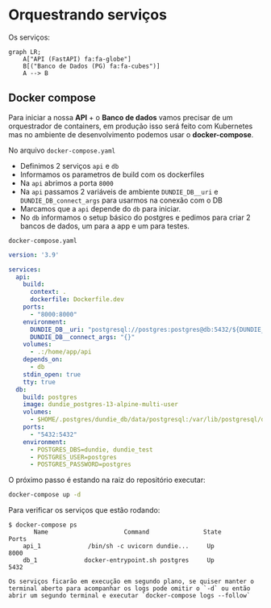 # Orquestrando serviços

Os serviços:
```mermaid
graph LR;
    A["API (FastAPI) fa:fa-globe"]
    B[("Banco de Dados (PG) fa:fa-cubes")]
    A --> B
```

## Docker compose

Para iniciar a nossa **API** + o **Banco de dados** vamos precisar de um
orquestrador de containers, em produção isso será feito com Kubernetes
mas no ambiente de desenvolvimento podemos usar o **docker-compose**.

No arquivo `docker-compose.yaml`

- Definimos 2 serviços `api` e `db`
- Informamos os parametros de build com os dockerfiles
- Na `api` abrimos a porta `8000`
- Na `api` passamos 2 variáveis de ambiente `DUNDIE_DB__uri` e `DUNDIE_DB_connect_args` para usarmos na conexão com o DB
- Marcamos que a `api` depende do `db` para iniciar.
- No `db` informamos o setup básico do postgres e pedimos para criar 2 bancos de dados, um para a app e um para testes.

`docker-compose.yaml`
```yaml
version: '3.9'

services:
  api:
    build:
      context: .
      dockerfile: Dockerfile.dev
    ports:
      - "8000:8000"
    environment:
      DUNDIE_DB__uri: "postgresql://postgres:postgres@db:5432/${DUNDIE_DB:-dundie}"
      DUNDIE_DB__connect_args: "{}"
    volumes:
      - .:/home/app/api
    depends_on:
      - db
    stdin_open: true
    tty: true
  db:
    build: postgres
    image: dundie_postgres-13-alpine-multi-user
    volumes:
      - $HOME/.postgres/dundie_db/data/postgresql:/var/lib/postgresql/data
    ports:
      - "5432:5432"
    environment:
      - POSTGRES_DBS=dundie, dundie_test
      - POSTGRES_USER=postgres
      - POSTGRES_PASSWORD=postgres
```

O próximo passo é estando na raiz do repositório executar:

```bash
docker-compose up -d
```

Para verificar os serviços que estão rodando:

```console
$ docker-compose ps
       Name                     Command               State           Ports
    api_1             /bin/sh -c uvicorn dundie...     Up             8000
    db_1             docker-entrypoint.sh postgres     Up             5432
```


```admonish tip
Os serviços ficarão em execução em segundo plano, se quiser manter o terminal aberto para acompanhar os logs pode omitir o `-d` ou então abrir um segundo terminal e executar `docker-compose logs --follow`
```
